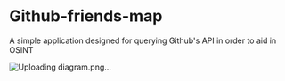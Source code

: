 # Github-friends-map
A simple application designed for querying Github's API in order to aid in OSINT

![Uploading diagram.png…]()
